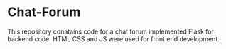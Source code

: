 # Chat-Forum

This repository conatains code for a chat forum implemented Flask for backend code. HTML CSS and JS were used for front end development.
